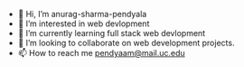 - 👋 Hi, I’m anurag-sharma-pendyala
- 👀 I’m interested in web devlopment
- 🌱 I’m currently learning full stack web devlopment
- 💞️ I’m looking to collaborate on web development projects.
- 📫 How to reach me pendyaam@mail.uc.edu

<!---
ANURAG-SHARMA-PENDYALA/ANURAG-SHARMA-PENDYALA is a ✨ special ✨ repository because its `README.md` (this file) appears on your GitHub profile.
You can click the Preview link to take a look at your changes.
--->
